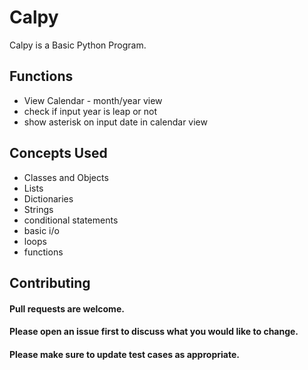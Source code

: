 # Calpy

Calpy is a Basic Python Program. 

## Functions

- View Calendar - month/year view
- check if input year is leap or not 
- show asterisk on input date in calendar view


## Concepts Used

- Classes and Objects
- Lists
- Dictionaries
- Strings
- conditional statements
- basic i/o
- loops
- functions

## Contributing
#### Pull requests are welcome. 
#### Please open an issue first to discuss what you would like to change.

#### Please make sure to update test cases as appropriate.
